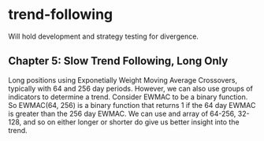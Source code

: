 # trend-following
Will hold development and strategy testing for divergence.

## Chapter 5: Slow Trend Following, Long Only
Long positions using Exponetially Weight Moving Average Crossovers, typically with 64 and 256 day periods.
However, we can also use groups of indicators to determine a trend. Consider EWMAC to be a binary function.
So EWMAC(64, 256) is a binary function that returns 1 if the 64 day EWMAC is greater than the 256 day EWMAC.
We can use and array of 64-256, 32-128, and so on either longer or shorter do give us better insight into the trend.
